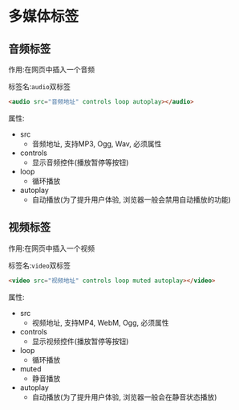 # 多媒体标签

## 音频标签

作用:在网页中插入一个音频

标签名:`audio`双标签

```html
<audio src="音频地址" controls loop autoplay></audio>
```

属性:

* src
  * 音频地址, 支持MP3, Ogg, Wav, 必须属性
* controls
  * 显示音频控件(播放暂停等按钮)
* loop
  * 循环播放
* autoplay
  * 自动播放(为了提升用户体验, 浏览器一般会禁用自动播放的功能)

## 视频标签

作用:在网页中插入一个视频

标签名:`video`双标签

```html
<video src="视频地址" controls loop muted autoplay></video>
```

属性:

* src
  * 视频地址, 支持MP4, WebM, Ogg, 必须属性
* controls
  * 显示视频控件(播放暂停等按钮)
* loop
  * 循环播放
* muted
  * 静音播放
* autoplay
  * 自动播放(为了提升用户体验, 浏览器一般会在静音状态播放)
